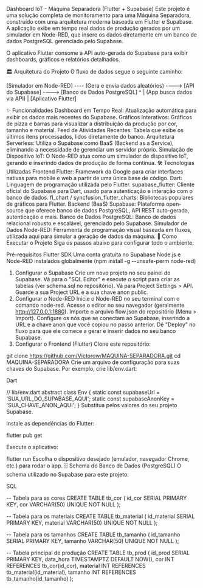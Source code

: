 Dashboard IoT - Máquina Separadora (Flutter + Supabase)
Este projeto é uma solução completa de monitoramento para uma Máquina Separadora, construído com uma arquitetura moderna baseada em Flutter e Supabase. A aplicação exibe em tempo real dados de produção gerados por um simulador em Node-RED, que insere os dados diretamente em um banco de dados PostgreSQL gerenciado pelo Supabase.

O aplicativo Flutter consome a API auto-gerada do Supabase para exibir dashboards, gráficos e relatórios detalhados.

🏛️ Arquitetura do Projeto
O fluxo de dados segue o seguinte caminho:

[Simulador em Node-RED] ---- (Gera e envia dados aleatórios) ----> [API do Supabase] ----> [Banco de Dados PostgreSQL]
                                                                                                   ^
                                                                                                   |
                                                                                        (App busca dados via API)
                                                                                                   |
                                                                                            [Aplicativo Flutter]



✨ Funcionalidades
Dashboard em Tempo Real: Atualização automática para exibir os dados mais recentes do Supabase.
Gráficos Interativos: Gráficos de pizza e barras para visualizar a distribuição da produção por cor, tamanho e material.
Feed de Atividades Recentes: Tabela que exibe os últimos itens processados, lidos diretamente do banco.
Arquitetura Serverless: Utiliza o Supabase como BaaS (Backend as a Service), eliminando a necessidade de gerenciar um servidor próprio.
Simulação de Dispositivo IoT: O Node-RED atua como um simulador de dispositivo IoT, gerando e inserindo dados de produção de forma contínua.
🛠️ Tecnologias Utilizadas
Frontend
Flutter: Framework da Google para criar interfaces nativas para mobile e web a partir de uma única base de código.
Dart: Linguagem de programação utilizada pelo Flutter.
supabase_flutter: Cliente oficial do Supabase para Dart, usado para autenticação e interação com o banco de dados.
fl_chart / syncfusion_flutter_charts: Bibliotecas populares de gráficos para Flutter.
Backend (BaaS)
Supabase: Plataforma open-source que oferece banco de dados PostgreSQL, API REST auto-gerada, autenticação e mais.
Banco de Dados
PostgreSQL: Banco de dados relacional robusto e escalável, gerenciado pelo Supabase.
Simulador de Dados
Node-RED: Ferramenta de programação visual baseada em fluxos, utilizada aqui para simular a geração de dados da máquina.
🚀 Como Executar o Projeto
Siga os passos abaixo para configurar todo o ambiente.

Pré-requisitos
Flutter SDK
Uma conta gratuita no Supabase
Node.js e Node-RED instalados globalmente (npm install -g --unsafe-perm node-red)
1. Configurar o Supabase
Crie um novo projeto no seu painel do Supabase.
Vá para o "SQL Editor" e execute o script para criar as tabelas (ver schema.sql no repositório).
Vá para Project Settings > API. Guarde a sua Project URL e a sua chave anon public.
2. Configurar o Node-RED
Inicie o Node-RED no seu terminal com o comando node-red.
Acesse o editor no seu navegador (geralmente http://127.0.0.1:1880).
Importe o arquivo flow.json do repositório (Menu > Import).
Configure os nós que se conectam ao Supabase, inserindo a URL e a chave anon que você copiou no passo anterior.
Dê "Deploy" no fluxo para que ele comece a gerar e inserir dados no seu banco Supabase.
3. Configurar o Frontend (Flutter)
Clone este repositório:



git clone https://github.com/Victorow/MAQUINA-SEPARADORA.git
cd MAQUINA-SEPARADORA
Crie um arquivo de configuração para suas chaves do Supabase. Por exemplo, crie lib/env.dart:

Dart

// lib/env.dart
abstract class Env {
  static const supabaseUrl = 'SUA_URL_DO_SUPABASE_AQUI';
  static const supabaseAnonKey = 'SUA_CHAVE_ANON_AQUI';
}
Substitua pelos valores do seu projeto Supabase.

Instale as dependências do Flutter:


flutter pub get

Execute o aplicativo:


flutter run
Escolha o dispositivo desejado (emulador, navegador Chrome, etc.) para rodar o app.
🗄️ Schema do Banco de Dados (PostgreSQL)
O schema utilizado no Supabase para este projeto:

SQL

-- Tabela para as cores
CREATE TABLE tb_cor (
  id_cor SERIAL PRIMARY KEY,
  cor VARCHAR(50) UNIQUE NOT NULL
);

-- Tabela para os materiais
CREATE TABLE tb_material (
  id_material SERIAL PRIMARY KEY,
  material VARCHAR(50) UNIQUE NOT NULL
);

-- Tabela para os tamanhos
CREATE TABLE tb_tamanho (
  id_tamanho SERIAL PRIMARY KEY,
  tamanho VARCHAR(50) UNIQUE NOT NULL
);

-- Tabela principal de produção
CREATE TABLE tb_prod (
  id_prod SERIAL PRIMARY KEY,
  data_hora TIMESTAMPTZ DEFAULT NOW(),
  cor INT REFERENCES tb_cor(id_cor),
  material INT REFERENCES tb_material(id_material),
  tamanho INT REFERENCES tb_tamanho(id_tamanho)
);
